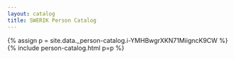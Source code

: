 ```yaml
---
layout: catalog
title: SWERIK Person Catalog
---
```

{% assign p = site.data._person-catalog.i-YMHBwgrXKN71MiigncK9CW %}
{% include person-catalog.html p=p %}

